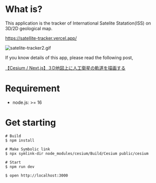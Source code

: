 # What is?
This application is the tracker of International Satelite Statation(ISS) on 3D/2D geological map.

https://satellite-tracker.vercel.app/

<img src="https://camo.qiitausercontent.com/520c5e0d76ccef66dc11d02ab7912249ce88acfa/68747470733a2f2f71696974612d696d6167652d73746f72652e73332e61702d6e6f727468656173742d312e616d617a6f6e6177732e636f6d2f302f3231383530362f35316666336164302d663239622d383233362d356262362d6239373038663934343862352e676966" alt="satelite-tracker2.gif" data-canonical-src="https://qiita-image-store.s3.ap-northeast-1.amazonaws.com/0/218506/51ff3ad0-f29b-8236-5bb6-b9708f9448b5.gif">

If you know details of this app, please read the following post,

[【Cesium / Next.js】３D地図上に人工衛星の軌道を描画する](https://qiita.com/Ushinji/items/aab1a4380da1c8662ecc)

# Requirement

* node.js: >= 16

# Get starting

```
# Build
$ npm install

# Make Symbolic link
$ npx symlink-dir node_modules/cesium/Build/Cesium public/cesium

# Start
$ npm run dev

$ open http://localhost:3000
```
